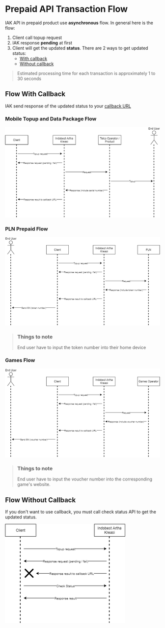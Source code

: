 # Prepaid API Transaction Flow

IAK API in prepaid product use **asynchronous** flow. 
In general here is the flow: 
  1. Client call topup request
  2. IAK response **pending** at first
  3. Client will get the updated **status**. There are 2 ways to get updated status:
      - [With callback](#flow-with-callback)
      - [Without callback](#flow-without-callback)

<!-- theme: info -->

> Estimated processing time for each transaction is approximately 1 to 30 seconds

## Flow With Callback

IAK send response of the updated status to your [callback URL](https://developer.iak.id/prod-setting)

### Mobile Topup and Data Package Flow

![Mobile Topup and Data Package Flow](../../assets/images/prepaid-flow/mobile-topup-and-data-flow.png)

### PLN Prepaid Flow

![PLN Prepaid Flow](../../assets/images/prepaid-flow/pln-flow.png)

<!-- theme: info -->

> ### Things to note
>
> End user have to input the token number into their home device

### Games Flow

![Games Flow](../../assets/images/prepaid-flow/games-flow.png)

<!-- theme: info -->

> ### Things to note
>
> End user have to input the voucher number into the corresponding game's website.

## Flow Without Callback

If you don't want to use callback, you must call check status API to get the updated status.

![Flow tiwhout Callback](../../assets/images/prepaid-flow/without-callback-flow.png)
